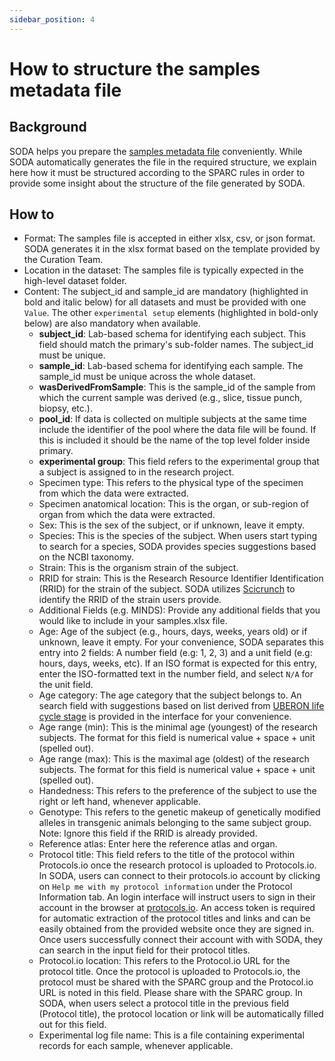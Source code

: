 ```yaml
---
sidebar_position: 4
---
```


# How to structure the samples metadata file

## Background

SODA helps you prepare the [samples metadata file](../prepare-metadata/create-samples.md) conveniently. While SODA automatically generates the file in the required structure, we explain here how it must be structured according to the SPARC rules in order to provide some insight about the structure of the file generated by SODA.

## How to

- Format: The samples file is accepted in either xlsx, csv, or json format. SODA generates it in the xlsx format based on the template provided by the Curation Team.
- Location in the dataset: The samples file is typically expected in the high-level dataset folder.
- Content: The subject_id and sample_id are mandatory (highlighted in bold and italic below) for all datasets and must be provided with one `Value`. The other `experimental setup` elements (highlighted in bold-only below) are also mandatory when available.
  - **subject_id**: Lab-based schema for identifying each subject. This field should match the primary's sub-folder names. The subject_id must be unique.
  - **sample_id**: Lab-based schema for identifying each sample. The sample_id must be unique across the whole dataset.
  - **wasDerivedFromSample**: This is the sample_id of the sample from which the current sample was derived (e.g., slice, tissue punch, biopsy, etc.).
  - **pool_id**: If data is collected on multiple subjects at the same time include the identifier of the pool where the data file will be found. If this is included it should be the name of the top level folder inside primary.
  - **experimental group**: This field refers to the experimental group that a subject is assigned to in the research project.
  - Specimen type: This refers to the physical type of the specimen from which the data were extracted.
  - Specimen anatomical location: This is the organ, or sub-region of organ from which the data were extracted.
  - Sex: This is the sex of the subject, or if unknown, leave it empty.
  - Species: This is the species of the subject. When users start typing to search for a species, SODA provides species suggestions based on the NCBI taxonomy.
  - Strain: This is the organism strain of the subject.
  - RRID for strain: This is the Research Resource Identifier Identification (RRID) for the strain of the subject. SODA utilizes [Scicrunch](https://scicrunch.org/resources/Organisms/search) to identify the RRID of the strain users provide.
  - Additional Fields (e.g. MINDS): Provide any additional fields that you would like to include in your samples.xlsx file.
  - Age: Age of the subject (e.g., hours, days, weeks, years old) or if unknown, leave it empty. For your convenience, SODA separates this entry into 2 fields: A number field (e.g: 1, 2, 3) and a unit field (e.g: hours, days, weeks, etc). If an ISO format is expected for this entry, enter the ISO-formatted text in the number field, and select `N/A` for the unit field.
  - Age category: The age category that the subject belongs to. An search field with suggestions based on list derived from [UBERON life cycle stage](http://www.ontobee.org/ontology/catalog/UBERON?iri=http://purl.obolibrary.org/obo/UBERON_0000105) is provided in the interface for your convenience.
  - Age range (min): This is the minimal age (youngest) of the research subjects. The format for this field is numerical value + space + unit (spelled out).
  - Age range (max): This is the maximal age (oldest) of the research subjects. The format for this field is numerical value + space + unit (spelled out).
  - Handedness: This refers to the preference of the subject to use the right or left hand, whenever applicable.
  - Genotype: This refers to the genetic makeup of genetically modified alleles in transgenic animals belonging to the same subject group. Note: Ignore this field if the RRID is already provided.
  - Reference atlas: Enter here the reference atlas and organ.
  - Protocol title: This field refers to the title of the protocol within Protocols.io once the research protocol is uploaded to Protocols.io. In SODA, users can connect to their protocols.io account by clicking on `Help me with my protocol information` under the Protocol Information tab. An login interface will instruct users to sign in their account in the browser at [protocols.io](https://www.protocols.io/developers). An access token is required for automatic extraction of the protocol titles and links and can be easily obtained from the provided website once they are signed in. Once users successfully connect their account with with SODA, they can search in the input field for their protocol titles.
  - Protocol.io location: This refers to the Protocol.io URL for the protocol title. Once the protocol is uploaded to Protocols.io, the protocol must be shared with the SPARC group and the Protocol.io URL is noted in this field. Please share with the SPARC group. In SODA, when users select a protocol title in the previous field (Protocol title), the protocol location or link will be automatically filled out for this field.
  - Experimental log file name: This is a file containing experimental records for each sample, whenever applicable.
